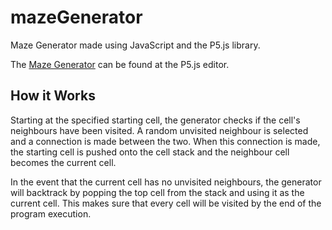 # mazeGenerator
Maze Generator made using JavaScript and the P5.js library.

The [Maze Generator](https://editor.p5js.org/braydenkm/sketches/ixfZBjJVA) can be found at the P5.js editor.


## How it Works
Starting at the specified starting cell, the generator checks if the cell's neighbours have been visited. A random unvisited neighbour
is selected and a connection is made between the two. When this connection is made, the starting cell is pushed onto the cell stack and
the neighbour cell becomes the current cell.

In the event that the current cell has no unvisited neighbours, the generator will backtrack by popping the top cell from the stack and
using it as the current cell. This makes sure that every cell will be visited by the end of the program execution.
